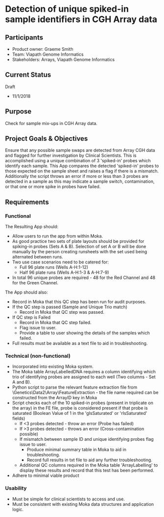 # Detection of unique spiked-in sample identifiers in CGH Array data
## Participants
- Product owner: Graeme Smith
- Team: Viapath Genome Informatics
- Stakeholders: Arrays, Viapath Genome Informatics

## Current Status
Draft
- 11/1/2018

## Purpose
Check for sample mix-ups in CGH Array data.

## Project Goals & Objectives
Ensure that any possible sample swaps are detected from Array CGH data and flagged for further investigation by Clinical Scientists.  This is accomplished using a unique combination of 3 'spiked-in' probes which identify each sample.  This App compares the detected 'spiked-in' probes to those expected on the sample sheet and raises a flag if there is a mismatch. Additionally the script throws an error if more or less than 3 probes are detected in a sample as this may indicate a sample switch, contamination, or that one or more spike in probes have failed.    

## Requirements
### Functional
The Resulting App should:
* Allow users to run the app from within Moka.
* As good practice two sets of plate layouts should be provided for spiking-in probes (Sets A & B).  Selection of set A or B will be done manually by the person creating runsheets with the set used being alternated between runs.
* Two use case scenarios need to be catered for:
    * Full 96 plate runs (Wells A-H:1-12)
    * Half 96 plate runs (Wells A-H:1-3 & A-H:7-9)
* In total 96 unique probes are required - 48 for the Red Channel and 48 for the Green Channel.

The App should also:
* Record in Moka that this QC step has been run for audit purposes.
* If the QC step is passed (Sample and Unique Trio match)
    * Record in Moka that QC step was passed.
* If QC step is Failed
    * Record in Moka that QC step failed.
    * Flag issue to user.
    * Provide a table to user showing the details of the samples which failed.
* Full results must be available as a text file to aid in troubleshooting.

### Technical (non-functional)
* Incorporated into existing Moka system.
* The Moka table ArrayLabelledDNA requires a column identifying which trio of identifying probes are assigned to each well (Two columns - Set A and B).
* Python script to parse the relevant feature extraction file from \Genetics\Data2\Array\FeatureExtraction - the file name required can be constructed from the ArrayID key in Moka 
* Script checks each of the 10 spiked-in probes (present in triplicate on the array) in the FE file, probe is considered present if that probe is saturated (Boolean Value of 1 in the 'gIsSaturated' or 'rIsSaturated' fields)
    * If <3 probes detected - throw an error (Probe has failed)
    * If >3 probes detected - throws an error (Cross-contamination possible)
    * If mismatch between sample ID and unique identifying probes flag issue to user.
        * Produce minimal summary table in Moka to aid in troubleshooting.
        * Record full results in txt file to aid any further troubleshooting.
    * Additional QC columns required in the Moka table 'ArrayLabelling' to display these results and record that this test has been performed.  
* Adhere to minimal viable product

### Usability
* Must be simple for clinical scientists to access and use.
* Must be consistent with existing Moka data structures and application logic.

